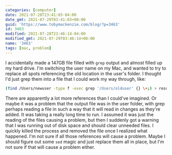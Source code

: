 ```yaml
---
categories: [computer]
date: 2021-07-28T23:41:03-04:00
date_gmt: 2021-07-29T03:41:03+00:00
guid: 'https://www.tobymackenzie.com/blog/?p=3463'
id: 3463
modified: 2021-07-28T23:46:14-04:00
modified_gmt: 2021-07-29T03:46:14+00:00
name: '3463'
tags: [mac, problem]
---
```


I accidentally made a 147GB file filled with `grep` output and almost filled up my hard drive.<!--more-->  I'm switching the user name on my Mac, and wanted to try to replace all spots referencing the old location in the user's folder.  I thought I'd just grep them into a file that I could work my way through, like:

``` bash
(find /Users/newuser -type f -exec grep '/Users/olduser' {} \+;) > results.txt
```

There are apparently a lot more references than I could've imagined.  Or maybe it was a problem that the output file was in the user folder, with grep perhaps reading a file in such a way that it will read in changes as they're added.  It was taking a really long time to run.  I assumed it was just the reading of the files causing a problem, but then I suddenly got a warning that I was running out of disk space and should clear unneeded files.  I quickly killed the process and removed the file once I realized what happened.  I'm not sure if all those references will cause a problem.  Maybe I should figure out some `sed` magic and just replace them all in place, but I'm not sure if that will cause a problem either.
